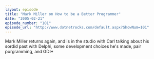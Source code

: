 ```yaml
---
layout: episode
title: "Mark Miller on How to be a Better Programmer"
date: "2005-02-21"
episode_number: "101"
episode_url: "http://www.dotnetrocks.com/default.aspx?ShowNum=101"
---
```


Mark Miller returns again, and is in the studio with Carl talking about his sordid past with Delphi, some development choices he's made, pair porgramming, and GDI+
